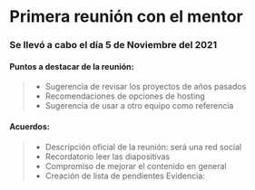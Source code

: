 # Primera reunión con el mentor
### Se llevó a cabo el día 5 de Noviembre del 2021
#### Puntos a destacar de la reunión:
>- Sugerencia de revisar los proyectos de años pasados
>- Recomendaciones de opciones de hosting
>- Sugerencia de usar a otro equipo como referencia
#### Acuerdos:
>- Descripción oficial de la reunión: será una red social
>- Recordatorio leer las diapositivas
>- Compromiso de mejorar el contenido en general
>- Creación de lista de pendientes
Evidencia:
